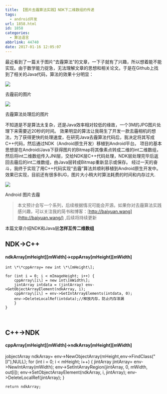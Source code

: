 ```yaml
---
title: 【图片去霾算法实践】NDK下二维数组的传递
tags:
  - android开发
url: 1858.html
id: 1858
categories:
  - 算法语言
abbrlink: 44740
date: 2017-01-16 12:05:07
---
```


最近看到了一篇关于图片“去霾算法”的文章，一下子就有了兴趣，所以想着能不能实现。由于数学能力捉急，无法理解文章的思想和相关论文。于是在Github上找到了相关的Java代码，算法的效果十分明显：

![](http://baiyuan.wang/wp-content/uploads/2017/02/20170215135427111.jpg)

去霾前的图片

![](http://baiyuan.wang/wp-content/uploads/2017/02/20170215135428211.jpg)

去霾算法处理后的图片

不知道是不是算法太复杂，还是Java效率相对较低的缘故，一个3M的JPG图片处理下来需要近20秒的时间。 效果明显的算法让我萌生了开发一款去霾相机的想法，为了获得更快的处理速度，在研究Java去霾算法代码后，我决定将其写成C++代码，然后通过NDK（Android原生开发）移植到Android平台。 项目的基本思想是在Android/Java下获得图片的Bitmap将其像素点转成二维的int二维数组，然后将int二维数组传入JNI层，交给NDK层C++代码处理，NDK层处理完毕后返回去霾后的int二维数组，由Java层转成Bitmap重新显示或保存。 经过一天的奋斗，我终于实现了用C++代码实现“去霾”算法并顺利移植到Android原生开发中。效果已实现，目前还有很多BUG，图片大小稍大时算法耗费的时间和内存过大.

![](http://baiyuan.wang/wp-content/uploads/2017/02/20170215135429317.jpg)

Android 图片去霾

> 本文预计会写一个系列，后续根据情况可能会开源。如果你对去霾算法实践感兴趣，可以关注我的简书和博客：[http://baiyuan.wang](http://baiyuan.wang/) ,后续将持续更新

本篇文章介绍NDK和Java层**怎样互传二维数组**

NDK->C++
--------

#### ndkArray\[mHeight\]\[mWidth\]->cppArray\[mHeight\]\[mWidth\]

    int \*\*cppArray= new int \*\[mHeight\];

    for (int i = 0; i < mImageHeight; i++) {
        cppArray\[i\] = new int\[mWidth\];
        jintArray intdata = (jintArray) env->GetObjectArrayElement(ndkArray, i);
        cppArray\[i\] = env->GetIntArrayElements(intdata, 0);
        env->DeleteLocalRef(intdata);//释放内存，防止内存泄漏
        }
    }

 

C++->NDK
--------

#### cppArray\[mHeight\]\[mWidth\]->ndkArray\[mHeight\]\[mWidth\]

  jobjectArray ndkArray= env->NewObjectArray(mHeight,env->FindClass("\[I"),NULL);
    for (int i = 0; i < mHeight; i++) {
        jintArray jintArray= env->NewIntArray(mWidth);
        env->SetIntArrayRegion(jintArray, 0, mWidth, out\[i\]);
        env->SetObjectArrayElement(ndkArray, i, jintArray);
        env->DeleteLocalRef(jintArray);
    }

    return ndkArray;